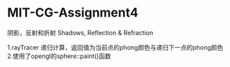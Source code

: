 # MIT-CG-Assignment4
阴影，反射和折射 Shadows, Reflection & Refraction  
  
1.rayTracer 递归计算，返回值为当前点的phong颜色与递归下一点的phong颜色  
2.使用了opengl的sphere::paint()函数  
